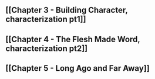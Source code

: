 


## [[Chapter 3 - Building Character, characterization pt1]]

## [[Chapter 4 - The Flesh Made Word, characterization pt2]]

## [[Chapter 5 - Long Ago and Far Away]]


